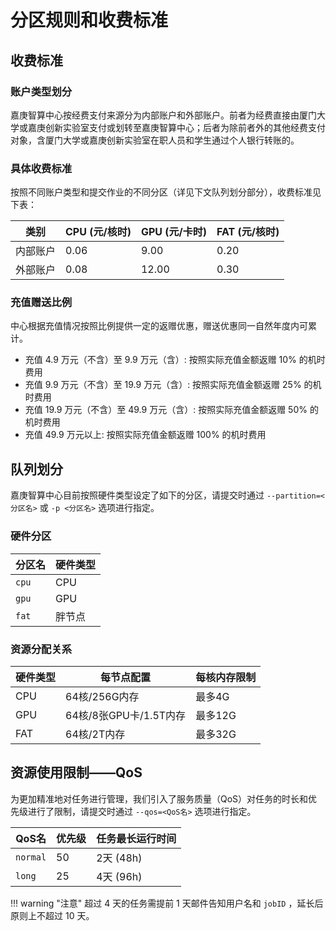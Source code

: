 # 分区规则和收费标准

## 收费标准

### 账户类型划分

嘉庚智算中心按经费支付来源分为内部账户和外部账户。前者为经费直接由厦门大学或嘉庚创新实验室支付或划转至嘉庚智算中心；后者为除前者外的其他经费支付对象，含厦门大学或嘉庚创新实验室在职人员和学生通过个人银行转账的。

### 具体收费标准

按照不同账户类型和提交作业的不同分区（详见下文队列划分部分），收费标准见下表：

|   类别   | CPU (元/核时) | GPU (元/卡时) | FAT (元/核时) |
| -------- | ------------- | ------------- | ------------- |
| 内部账户  | 0.06          | 9.00          | 0.20          |
| 外部账户  | 0.08          | 12.00         | 0.30          |

### 充值赠送比例

中心根据充值情况按照比例提供一定的返赠优惠，赠送优惠同一自然年度内可累计。

- 充值 4.9 万元（不含）至 9.9 万元（含）: 按照实际充值金额返赠 10% 的机时费用
- 充值 9.9 万元（不含）至 19.9 万元（含）: 按照实际充值金额返赠 25% 的机时费用
- 充值 19.9 万元（不含）至 49.9 万元（含）: 按照实际充值金额返赠 50% 的机时费用
- 充值 49.9 万元以上: 按照实际充值金额返赠 100% 的机时费用

## 队列划分

嘉庚智算中心目前按照硬件类型设定了如下的分区，请提交时通过 `--partition=<分区名>` 或 `-p <分区名>` 选项进行指定。

### 硬件分区

| 分区名 | 硬件类型 |
| --------- | -------- |
|   `cpu`   | CPU      |
|   `gpu`   | GPU      |
|   `fat`   | 胖节点   |

### 资源分配关系

| 硬件类型 | 每节点配置                          | 每核内存限制 |
| -------- | ----------------------------------- | ------------ |
| CPU      | 64核/256G内存                       | 最多4G       |
| GPU      | 64核/8张GPU卡/1.5T内存              | 最多12G      |
| FAT      | 64核/2T内存                         | 最多32G      |

## 资源使用限制——QoS

为更加精准地对任务进行管理，我们引入了服务质量（QoS）对任务的时长和优先级进行了限制，请提交时通过 `--qos=<QoS名>` 选项进行指定。

|   QoS名  | 优先级 | 任务最长运行时间 |
| -------- | --- | ------------ |
| `normal`   | 50  | 2天 (48h)    |
| `long`     | 25  | 4天 (96h)    |

!!! warning "注意"
    超过 4 天的任务需提前 1 天邮件告知用户名和 `jobID` ，延长后原则上不超过 10 天。
